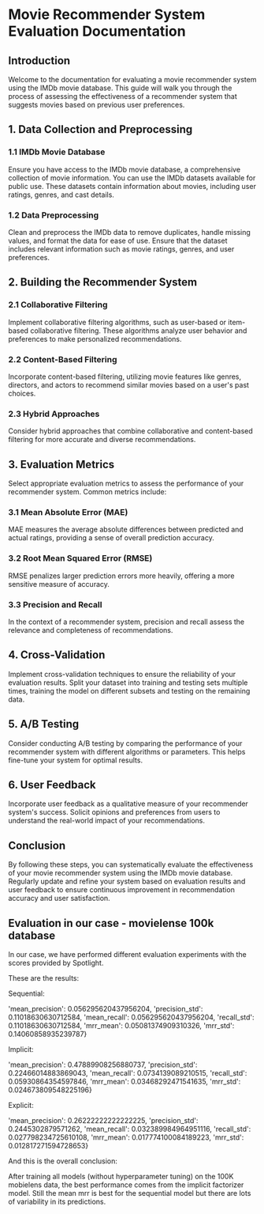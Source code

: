 # Movie Recommender System Evaluation Documentation

## Introduction

Welcome to the documentation for evaluating a movie recommender system using the IMDb movie database. This guide will walk you through the process of assessing the effectiveness of a recommender system that suggests movies based on previous user preferences.

## 1. Data Collection and Preprocessing

### 1.1 IMDb Movie Database

Ensure you have access to the IMDb movie database, a comprehensive collection of movie information. You can use the IMDb datasets available for public use. These datasets contain information about movies, including user ratings, genres, and cast details.

### 1.2 Data Preprocessing

Clean and preprocess the IMDb data to remove duplicates, handle missing values, and format the data for ease of use. Ensure that the dataset includes relevant information such as movie ratings, genres, and user preferences.

## 2. Building the Recommender System

### 2.1 Collaborative Filtering

Implement collaborative filtering algorithms, such as user-based or item-based collaborative filtering. These algorithms analyze user behavior and preferences to make personalized recommendations.

### 2.2 Content-Based Filtering

Incorporate content-based filtering, utilizing movie features like genres, directors, and actors to recommend similar movies based on a user's past choices.

### 2.3 Hybrid Approaches

Consider hybrid approaches that combine collaborative and content-based filtering for more accurate and diverse recommendations.

## 3. Evaluation Metrics

Select appropriate evaluation metrics to assess the performance of your recommender system. Common metrics include:

### 3.1 Mean Absolute Error (MAE)

MAE measures the average absolute differences between predicted and actual ratings, providing a sense of overall prediction accuracy.

### 3.2 Root Mean Squared Error (RMSE)

RMSE penalizes larger prediction errors more heavily, offering a more sensitive measure of accuracy.

### 3.3 Precision and Recall

In the context of a recommender system, precision and recall assess the relevance and completeness of recommendations.

## 4. Cross-Validation

Implement cross-validation techniques to ensure the reliability of your evaluation results. Split your dataset into training and testing sets multiple times, training the model on different subsets and testing on the remaining data.

## 5. A/B Testing

Consider conducting A/B testing by comparing the performance of your recommender system with different algorithms or parameters. This helps fine-tune your system for optimal results.

## 6. User Feedback

Incorporate user feedback as a qualitative measure of your recommender system's success. Solicit opinions and preferences from users to understand the real-world impact of your recommendations.

## Conclusion

By following these steps, you can systematically evaluate the effectiveness of your movie recommender system using the IMDb movie database. Regularly update and refine your system based on evaluation results and user feedback to ensure continuous improvement in recommendation accuracy and user satisfaction.

## Evaluation in our case - movielense 100k database

In our case, we have performed different evaluation experiments with the scores provided by Spotlight. 

These are the results:

Sequential:

 'mean_precision': 0.056295620437956204,
 'precision_std': 0.11018630630712584,
 'mean_recall': 0.056295620437956204,
 'recall_std': 0.11018630630712584,
 'mrr_mean': 0.05081374909310326,
 'mrr_std': 0.14060858935239787}


Implicit:

 'mean_precision': 0.47889908256880737,
 'precision_std': 0.22466014883869043,
 'mean_recall': 0.0734139089210515,
 'recall_std': 0.05930864354597846,
 'mrr_mean': 0.03468292471541635,
 'mrr_std': 0.024673809548225196}

Explicit:


'mean_precision': 0.26222222222222225,
 'precision_std': 0.2445302879571262,
 'mean_recall': 0.032389984964951116,
 'recall_std': 0.027798234725610108,
 'mrr_mean': 0.017774100084189223,
 'mrr_std': 0.012817271594728653}


And this is the overall conclusion:

After training all models (without hyperparameter tuning) on the 100K mobielens data, the best performance comes from the implicit factorizer model. Still the mean mrr is best for the sequential model but there are lots of variability in its predictions.



